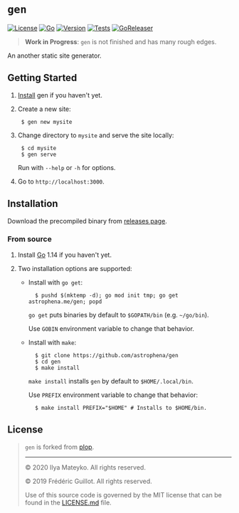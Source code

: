 # `gen`

[![License](https://img.shields.io/github/license/astrophena/gen)](LICENSE.md)
[![Go](https://img.shields.io/github/go-mod/go-version/astrophena/gen)](https://golang.org)
[![Version](https://img.shields.io/github/v/tag/astrophena/gen)](https://github.com/astrophena/gen/releases)
[![Tests](https://github.com/astrophena/gen/workflows/Tests/badge.svg)](https://github.com/astrophena/gen/actions?query=workflow%3ATests)
[![GoReleaser](https://github.com/astrophena/gen/workflows/GoReleaser/badge.svg)](https://github.com/astrophena/gen/actions?query=workflow%3AGoReleaser)

> **Work in Progress**: `gen` is not finished and has many rough
> edges.

An another static site generator.

## Getting Started

1. [Install](#installation) gen if you haven't yet.

2. Create a new site:

        $ gen new mysite

3. Change directory to `mysite` and serve the site locally:

        $ cd mysite
        $ gen serve

    Run with `--help` or `-h` for options.

4. Go to `http://localhost:3000`.

## Installation

Download the precompiled binary from [releases page].

### From source

1. Install [Go] 1.14 if you haven't yet.

2. Two installation options are supported:

    * Install with `go get`:

            $ pushd $(mktemp -d); go mod init tmp; go get astrophena.me/gen; popd

      `go get` puts binaries by default to `$GOPATH/bin` (e.g.
      `~/go/bin`).

      Use `GOBIN` environment variable to change that behavior.

    * Install with `make`:

            $ git clone https://github.com/astrophena/gen
            $ cd gen
            $ make install

        `make install` installs `gen`  by default to `$HOME/.local/bin`.

        Use `PREFIX` environment variable to change that behavior:

            $ make install PREFIX="$HOME" # Installs to $HOME/bin.

## License

> `gen` is forked from [plop].
>
> ---
>
> © 2020 Ilya Mateyko. All rights reserved.
>
> © 2019 Frédéric Guillot. All rights reserved.
>
> Use of this source code is governed by the MIT license that can be
> found in the [LICENSE.md] file.

[releases page]: https://github.com/astrophena/gen/releases
[Go]: https://golang.org/dl
[plop]: https://github.com/fguillot/plop
[LICENSE.md]: LICENSE.md

